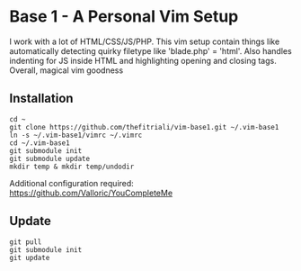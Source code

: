 # Base 1 - A Personal Vim Setup

I work with a lot of HTML/CSS/JS/PHP. This vim setup contain things like automatically detecting quirky filetype like 'blade.php' = 'html'. Also handles indenting for JS inside HTML and highlighting opening and closing tags. Overall, magical vim goodness

## Installation

```
cd ~
git clone https://github.com/thefitriali/vim-base1.git ~/.vim-base1
ln -s ~/.vim-base1/vimrc ~/.vimrc
cd ~/.vim-base1
git submodule init
git submodule update
mkdir temp & mkdir temp/undodir
```

Additional configuration required:
https://github.com/Valloric/YouCompleteMe

## Update

```
git pull
git submodule init
git update
```
